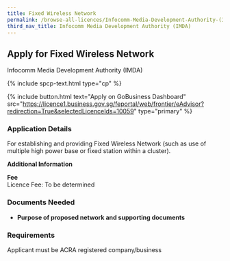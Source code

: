 ```yaml
---
title: Fixed Wireless Network
permalink: /browse-all-licences/Infocomm-Media-Development-Authority-(IMDA)/Fixed-Wireless-Network
third_nav_title: Infocomm Media Development Authority (IMDA)
---
```


## Apply for Fixed Wireless Network

Infocomm Media Development Authority (IMDA)

{% include spcp-text.html type="cp" %}

{% include button.html text="Apply on GoBusiness Dashboard" src="https://licence1.business.gov.sg/feportal/web/frontier/eAdvisor?redirection=True&selectedLicenceIds=10059" type="primary" %}

### Application Details

<p>For establishing and providing Fixed Wireless Network (such as use of multiple high power base or fixed station within a cluster).</p>

**Additional Information**

<p><strong>Fee</strong><br />Licence Fee: To be determined</p>

### Documents Needed

<ul>
 <li><strong>Purpose of proposed network and supporting documents</strong></li>
 </ul>

### Requirements

Applicant must be ACRA registered company/business

